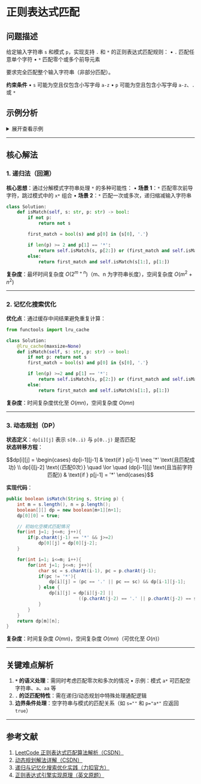 # 正则表达式匹配

## 问题描述

给定输入字符串 `s` 和模式 `p`，实现支持 `.` 和 `*` 的正则表达式匹配规则：
• `.` 匹配任意单个字符
• `*` 匹配零个或多个前导元素

要求完全匹配整个输入字符串（非部分匹配）。

**约束条件**
• `s` 可能为空且仅包含小写字母 `a-z`
• `p` 可能为空且包含小写字母 `a-z`、`.` 或 `*`

## 示例分析

<details>
<summary>展开查看示例</summary>

**示例 1**  
输入：`s = "aa"`, `p = "a"`  
输出：`false`  
解释：模式仅匹配单个 `a`，无法覆盖整个字符串 `aa`

**示例 2**  
输入：`s = "aa"`, `p = "a*"`  
输出：`true`  
解释：`*` 表示前导元素 `a` 重复一次，形成 `aa`

**示例 3**  
输入：`s = "ab"`, `p = ".*"`  
输出：`true`  
解释：`.*` 表示零个或多个任意字符，可匹配任意两个字符

**示例 4**  
输入：`s = "aab"`, `p = "c*a*b"`  
输出：`true`  
解释：`c*` 匹配空，`a*` 匹配两次 `a`，`b` 匹配 `b`

</details>

---

## 核心解法

### 1. 递归法（回溯）

**核心思想**：通过分解模式字符串处理 `*` 的多种可能性：
• **场景 1**：`*` 匹配零次前导字符，跳过模式中的 `x*` 组合
• **场景 2**：`*` 匹配一次或多次，递归缩减输入字符串

```python
class Solution:
    def isMatch(self, s: str, p: str) -> bool:
        if not p:
            return not s

        first_match = bool(s) and p[0] in {s[0], '.'}

        if len(p) >= 2 and p[1] == '*':
            return self.isMatch(s, p[2:]) or (first_match and self.isMatch(s[1:], p))
        else:
            return first_match and self.isMatch(s[1:], p[1:])
```

**复杂度**：最坏时间复杂度 $O(2^{m+n})$（m、n 为字符串长度），空间复杂度 $O(m^2 + n^2)$

---

### 2. 记忆化搜索优化

**优化点**：通过缓存中间结果避免重复计算：

```python
from functools import lru_cache

class Solution:
    @lru_cache(maxsize=None)
    def isMatch(self, s: str, p: str) -> bool:
        if not p: return not s
        first_match = bool(s) and p[0] in {s[0], '.'}

        if len(p) >=2 and p[1] == '*':
            return self.isMatch(s, p[2:]) or (first_match and self.isMatch(s[1:], p))
        else:
            return first_match and self.isMatch(s[1:], p[1:])
```

**复杂度**：时间复杂度优化至 $O(mn)$，空间复杂度 $O(mn)$

---

### 3. 动态规划（DP）

**状态定义**：`dp[i][j]` 表示 `s[0..i)` 与 `p[0..j)` 是否匹配  
**状态转移方程**：

```math
dp[i][j] =
\begin{cases}
dp[i-1][j-1] & \text{if } p[j-1] \neq '*' \text{且匹配成功} \\
dp[i][j-2] \text{（匹配0次）} \quad \lor \quad (dp[i-1][j] \text{且当前字符匹配}) & \text{if } p[j-1] = '*'
\end{cases}
```

**实现代码**：

```java
public boolean isMatch(String s, String p) {
    int m = s.length(), n = p.length();
    boolean[][] dp = new boolean[m+1][n+1];
    dp[0][0] = true;

    // 初始化空模式匹配情况
    for(int j=1; j<=n; j++){
        if(p.charAt(j-1) == '*' && j>=2)
            dp[0][j] = dp[0][j-2];
    }

    for(int i=1; i<=m; i++){
        for(int j=1; j<=n; j++){
            char sc = s.charAt(i-1), pc = p.charAt(j-1);
            if(pc != '*'){
                dp[i][j] = (pc == '.' || pc == sc) && dp[i-1][j-1];
            } else {
                dp[i][j] = dp[i][j-2] ||
                           ((p.charAt(j-2) == '.' || p.charAt(j-2) == sc) && dp[i-1][j]);
            }
        }
    }
    return dp[m][n];
}
```

**复杂度**：时间复杂度 $O(mn)$，空间复杂度 $O(mn)$（可优化至 $O(n)$）

---

## 关键难点解析

1. **`*` 的语义处理**：需同时考虑匹配零次和多次的情况
   • 示例：模式 `a*` 可匹配空字符串、`a`、`aa` 等
2. **`.` 的泛匹配特性**：需在递归/动态规划中特殊处理通配逻辑
3. **边界条件处理**：空字符串与模式的匹配关系（如 `s=""` 和 `p="a*"` 应返回 `true`）

---

## 参考文献

1. [LeetCode 正则表达式匹配算法解析（CSDN）](https://blog.csdn.net/xx_123_1_rj/article/details/130455123)
2. [动态规划解法详解（CSDN）](https://blog.csdn.net/qq_40280096/article/details/100177992)
3. [递归与记忆化搜索优化实践（力扣官方）](https://leetcode.cn/problems/regular-expression-matching/solution/)
4. [正则表达式引擎实现原理（英文原题）](https://leetcode.com/problems/regular-expression-matching/)
